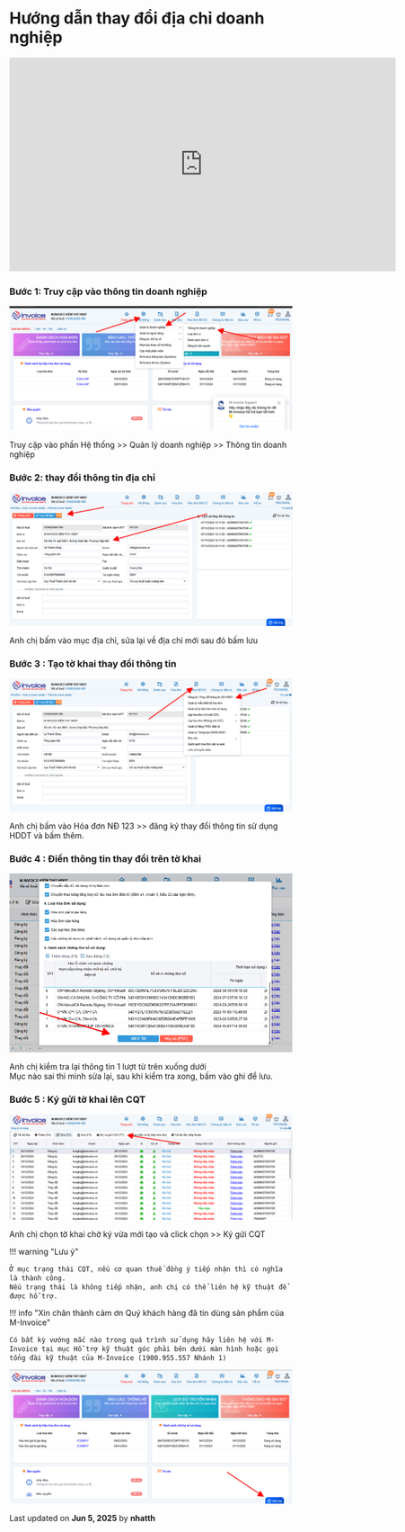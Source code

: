 # **Hướng dẫn thay đổi địa chỉ doanh nghiệp**

<iframe style="width: 43rem; height: 380px" 
    src="https://www.youtube.com/embed/GslGyYLCIDk" 
    frameborder="0" allowfullscreen>
</iframe>

### **Bước 1: Truy cập vào thông tin doanh nghiệp**

![Hình 1](../../assets/images/invoice1/1.0_diaChi_1.png)

Truy cập vào phần Hệ thống >> Quản lý doanh nghiệp >> Thông tin doanh nghiệp

### **Bước 2: thay đổi thông tin địa chỉ**

![Hình 2](../../assets/images/invoice1/1.0_diaChi_2.png)

Anh chị bấm vào mục địa chỉ, sửa lại về địa chỉ mới sau đó bấm lưu

### **Bước 3 : Tạo tờ khai thay đổi thông tin**

![Hình 3](../../assets/images/invoice1/1.0_diaChi_3.png)

Anh chị bấm vào Hóa đơn NĐ 123 >> đăng ký thay đổi thông tin sử dụng HDDT và bấm thêm.

### **Bước 4 : Điền thông tin thay đổi trên tờ khai**

![Hình 4](../../assets/images/invoice1/1.0_diaChi_4.png)

Anh chị kiểm tra lại thông tin 1 lượt từ trên xuống dưới  
Mục nào sai thì mình sửa lại, sau khi kiểm tra xong, bấm vào ghi để lưu.

### **Bước 5 : Ký gửi tờ khai lên CQT**

![Hình 5](../../assets/images/invoice1/1.0_diaChi_5.png)

Anh chị chọn tờ khai chờ ký vừa mới tạo và click chọn >> Ký gửi CQT

!!! warning "Lưu ý"

    Ở mục trạng thái CQT, nếu cơ quan thuế đồng ý tiếp nhận thì có nghĩa là thành công.
    Nếu trạng thái là không tiếp nhận, anh chị có thể liên hệ kỹ thuật để được hỗ trợ.

!!! info "Xin chân thành cảm ơn Quý khách hàng đã tin dùng sản phẩm của M-Invoice"

    Có bất kỳ vướng mắc nào trong quá trình sử dụng hãy liên hệ với M-Invoice tại mục Hỗ trợ kỹ thuật góc phải bên dưới màn hình hoặc gọi tổng đài kỹ thuật của M-Invoice (1900.955.557 Nhánh 1)

![Hình 6](../../assets/images/invoice1/1.0_suaTienBangTay_5.png)




<div class="last-updated">Last updated on <strong>Jun 5, 2025</strong> by <strong>nhatth</strong></div>
